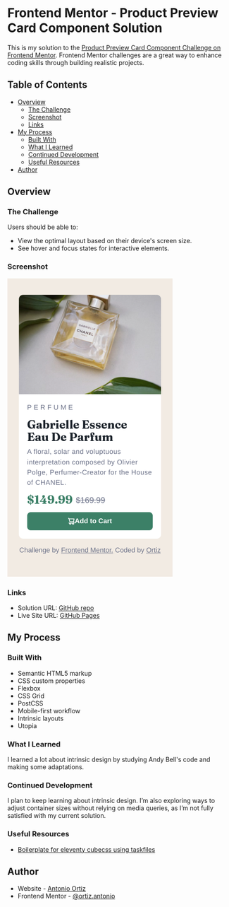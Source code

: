 # Frontend Mentor - Product Preview Card Component Solution

This is my solution to the [Product Preview Card Component Challenge on Frontend Mentor](https://www.frontendmentor.io/challenges/product-preview-card-component-GO7UmttRfa). Frontend Mentor challenges are a great way to enhance coding skills through building realistic projects.

## Table of Contents

- [Overview](#overview)
  - [The Challenge](#the-challenge)
  - [Screenshot](#screenshot)
  - [Links](#links)
- [My Process](#my-process)
  - [Built With](#built-with)
  - [What I Learned](#what-i-learned)
  - [Continued Development](#continued-development)
  - [Useful Resources](#useful-resources)
- [Author](#author)

## Overview

### The Challenge

Users should be able to:

- View the optimal layout based on their device's screen size.
- See hover and focus states for interactive elements.

### Screenshot

![](./screenshot.png)

### Links

- Solution URL: [GitHub repo](https://github.com/ortiz-antonio/product-preview-card-component/)
- Live Site URL: [GitHub Pages](https://ortiz-antonio.github.io/product-preview-card-component/)

## My Process

### Built With

- Semantic HTML5 markup
- CSS custom properties
- Flexbox
- CSS Grid
- PostCSS
- Mobile-first workflow
- Intrinsic layouts
- Utopia

### What I Learned

I learned a lot about intrinsic design by studying Andy Bell's code and making some adaptations.

### Continued Development

I plan to keep learning about intrinsic design. I’m also exploring ways to adjust container sizes without relying on media queries, as I’m not fully satisfied with my current solution.

### Useful Resources

- [Boilerplate for eleventy cubecss using taskfiles](https://github.com/ortiz-antonio/cube-eleventy-taskfile-boilerplate)

## Author

- Website - [Antonio Ortiz](https://ortiz.studio)
- Frontend Mentor - [@ortiz.antonio](https://www.frontendmentor.io/profile/ortiz.antonio)
